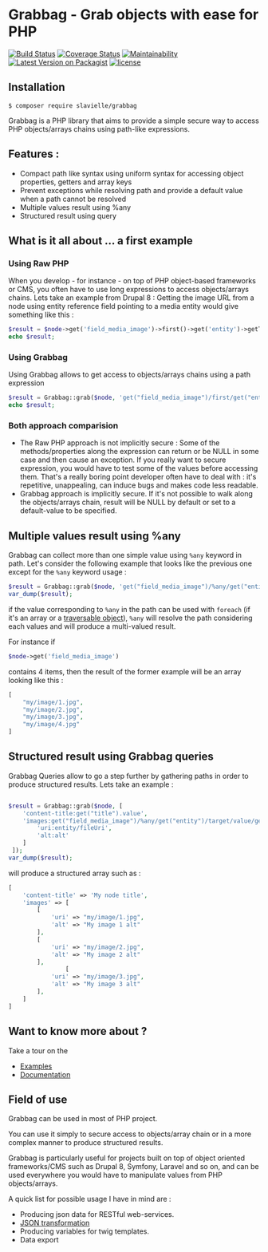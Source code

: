 # Grabbag - Grab objects with ease for PHP
[![Build Status](https://travis-ci.org/slavielle/grabbag.svg?branch=master)](https://travis-ci.org/slavielle/grabbag)
[![Coverage Status](https://coveralls.io/repos/github/slavielle/grabbag/badge.svg?branch=dev)](https://coveralls.io/github/slavielle/grabbag?branch=dev)
[![Maintainability](https://api.codeclimate.com/v1/badges/35360fdf935fc9804e3c/maintainability)](https://codeclimate.com/github/slavielle/grabbag/maintainability)
[![Latest Version on Packagist](https://img.shields.io/packagist/v/slavielle/grabbag.svg?style=flat-square)](https://img.shields.io/packagist/v/slavielle/grabbag.svg)
[![license](https://img.shields.io/github/license/slavielle/grabbag.svg)](https://github.com/slavielle/grabbag/blob/master/LICENSE)

## Installation
```
$ composer require slavielle/grabbag
```

Grabbag is a PHP library that aims to provide a simple secure way to access PHP objects/arrays chains using path-like expressions.

## Features :
* Compact path like syntax using uniform syntax for accessing object properties, getters and array keys
* Prevent exceptions while resolving path and provide a default value when a path cannot be resolved
* Multiple values result using %any
* Structured result using query

## What is it all about ... a first example

### Using Raw PHP

When you develop - for instance - on top of PHP object-based frameworks or CMS, you often have to use long expressions to access objects/arrays chains.
Lets take an example from Drupal 8 : Getting the image URL from a node using entity reference field pointing to a media entity would give something like this :

```php
$result = $node->get('field_media_image')->first()->get('entity')->getTarget()->getValue()->get('field_image')->entity->getFileUri()
echo $result;
```

### Using Grabbag

Using Grabbag allows to get access to objects/arrays chains using a path expression

```php
$result = Grabbag::grab($node, 'get("field_media_image")/first/get("entity")/target/value/get("field_image")/entity/fileUri');
echo $result;
```

### Both approach comparision 
* The Raw PHP approach is not implicitly secure : Some of the methods/properties along the expression can return or be NULL in some case and then cause an exception. If you really want to secure expression, you would have to test some of the values before accessing them. That's a really boring point developer often have to deal with : it's repetitive, unappealing, can induce bugs and makes code less readable. 
* Grabbag approach is implicitly secure. If it's not possible to walk along the objects/arrays chain, result will be NULL by default or set to a default-value to be specified.

## Multiple values result using %any

Grabbag can collect more than one simple value using ```%any``` keyword in path.
Let's consider the following example that looks like the previous one except for the ```%any``` keyword usage :
```php
$result = Grabbag::grab($node, 'get("field_media_image")/%any/get("entity")/target/value/get("field_image")/entity/fileUri');
var_dump($result);
```
if the value corresponding to ```%any``` in the path can be used with ```foreach``` (if it's an array or a [traversable object](http://php.net/manual/en/class.traversable.php)), 
```%any``` will resolve the path considering each values and will produce a multi-valued result.

For instance if
```php
$node->get('field_media_image') 
```
contains 4 items, then the result of the former example will be an array looking like this : 
```php
[
    "my/image/1.jpg", 
    "my/image/2.jpg", 
    "my/image/3.jpg", 
    "my/image/4.jpg"
]
```
## Structured result using Grabbag queries
Grabbag Queries allow to go a step further by gathering paths in order to produce structured results.
Lets take an example : 

```php 

$result = Grabbag::grab($node, [
    'content-title:get("title").value',
    'images:get("field_media_image")/%any/get("entity")/target/value/get("field_image")' => [
        'uri:entity/fileUri',
        'alt:alt'
    ]
 ]);
var_dump($result);
```
will produce a structured array such as : 
```php
[
    'content-title' => 'My node title', 
    'images' => [
        [
            'uri' => "my/image/1.jpg",
            'alt' => "My image 1 alt"
        ],
        [
            'uri' => "my/image/2.jpg",
            'alt' => "My image 2 alt"
        ],
                [
            'uri' => "my/image/3.jpg",
            'alt' => "My image 3 alt"
        ],
    ]
]
```

## Want to know more about ?

Take a tour on the 
* [Examples](examples)
* [Documentation](doc)

## Field of use

Grabbag can be used in most of PHP project.

You can use it simply to secure access to objects/array chain or in a more complex manner to produce structured results.

Grabbag is particularly useful for projects built on top of object oriented frameworks/CMS such as Drupal 8, Symfony, 
Laravel and so on, and can be used everywhere you would have to manipulate values from PHP objects/arrays.

A quick list for possible usage I have in mind are : 
* Producing json data for RESTful web-services.
* [JSON transformation](examples/3-json-friends-and-fruits)
* Producing variables for twig templates.
* Data export



